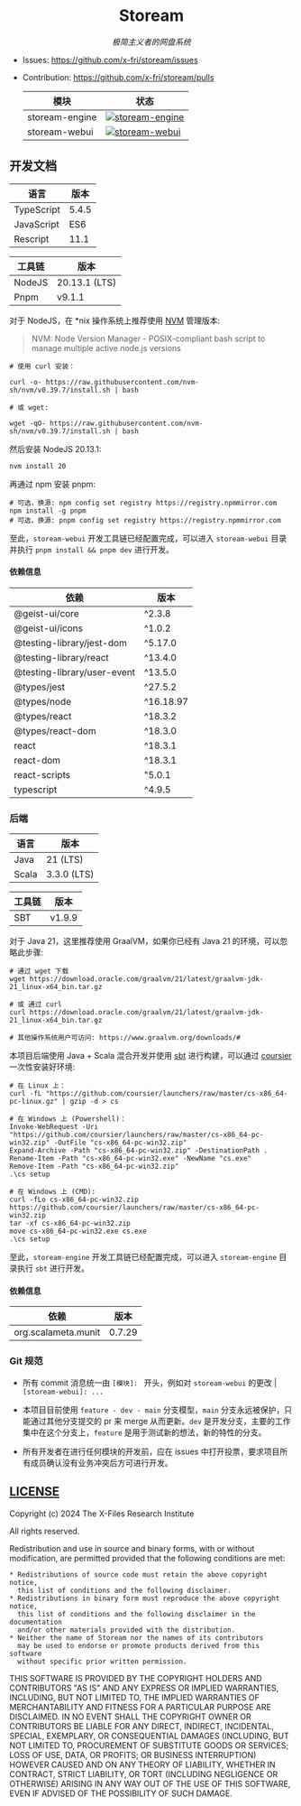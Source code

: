 <div align="center">

# Stoream

*极简主义者的网盘系统*

</div>

- Issues: https://github.com/x-fri/stoream/issues
- Contribution: https://github.com/x-fri/stoream/pulls

  | 模块           | 状态                                                                                                                                                                          |
  | -------------- | ----------------------------------------------------------------------------------------------------------------------------------------------------------------------------- |
  | stoream-engine | [![stoream-engine](https://github.com/X-FRI/stoream/actions/workflows/stoream-engine.yaml/badge.svg)](https://github.com/X-FRI/stoream/actions/workflows/stoream-engine.yaml) |
  | stoream-webui  | [![stoream-webui](https://github.com/X-FRI/stoream/actions/workflows/stoream-webui.yaml/badge.svg)](https://github.com/X-FRI/stoream/actions/workflows/stoream-webui.yaml)    |

## 开发文档


| 语言       | 版本  |
| ---------- | ----- |
| TypeScript | 5.4.5 |
| JavaScript | ES6   |
| Rescript   | 11.1  |
    
| 工具链 | 版本          |
| ------ | ------------- |
| NodeJS | 20.13.1 (LTS) |
| Pnpm   | v9.1.1        |

对于 NodeJS，在 *nix 操作系统上推荐使用 [NVM](https://github.com/nvm-sh/nvm) 管理版本:
> NVM: Node Version Manager - POSIX-compliant bash script to manage multiple active node.js versions 

```shell
# 使用 curl 安装：

curl -o- https://raw.githubusercontent.com/nvm-sh/nvm/v0.39.7/install.sh | bash

# 或 wget:

wget -qO- https://raw.githubusercontent.com/nvm-sh/nvm/v0.39.7/install.sh | bash
```

然后安装 NodeJS 20.13.1:

```shell
nvm install 20
```

再通过 npm 安装 pnpm:

```shell
# 可选，换源: npm config set registry https://registry.npmmirror.com
npm install -g pnpm
# 可选，换源: pnpm config set registry https://registry.npmmirror.com
```

至此，`stoream-webui` 开发工具链已经配置完成，可以进入 `stoream-webui` 目录并执行 `pnpm install && pnpm dev` 进行开发。

#### 依赖信息

| 依赖                        | 版本      |
| --------------------------- | --------- |
| @geist-ui/core              | ^2.3.8    |
| @geist-ui/icons 	      | ^1.0.2    |
| @testing-library/jest-dom   | ^5.17.0   |
| @testing-library/react      | ^13.4.0   |
| @testing-library/user-event | ^13.5.0   |
| @types/jest                 | ^27.5.2   |
| @types/node                 | ^16.18.97 |
| @types/react                | ^18.3.2   |
| @types/react-dom            | ^18.3.0   |
| react                       | ^18.3.1   |
| react-dom                   | ^18.3.1   |
| react-scripts               | "5.0.1    |
| typescript                  | ^4.9.5    |

### 后端

| 语言  | 版本        |
| ----- | ----------- |
| Java  | 21 (LTS)    |
| Scala | 3.3.0 (LTS) |

| 工具链 | 版本   |
| ------ | ------ |
| SBT    | v1.9.9 |

对于 Java 21，这里推荐使用 GraalVM，如果你已经有 Java 21 的环境，可以忽略此步骤:

```shell
# 通过 wget 下载
wget https://download.oracle.com/graalvm/21/latest/graalvm-jdk-21_linux-x64_bin.tar.gz

# 或 通过 curl
curl https://download.oracle.com/graalvm/21/latest/graalvm-jdk-21_linux-x64_bin.tar.gz

# 其他操作系统用户可访问: https://www.graalvm.org/downloads/#
```

本项目后端使用 Java + Scala 混合开发并使用 [sbt](https://www.scala-sbt.org/) 进行构建，可以通过 [coursier](https://get-coursier.io/docs/cli-installation) 一次性安装好环境:

```shell
# 在 Linux 上：
curl -fL "https://github.com/coursier/launchers/raw/master/cs-x86_64-pc-linux.gz" | gzip -d > cs

# 在 Windows 上 (Powershell)：
Invoke-WebRequest -Uri "https://github.com/coursier/launchers/raw/master/cs-x86_64-pc-win32.zip" -OutFile "cs-x86_64-pc-win32.zip"
Expand-Archive -Path "cs-x86_64-pc-win32.zip" -DestinationPath .
Rename-Item -Path "cs-x86_64-pc-win32.exe" -NewName "cs.exe"
Remove-Item -Path "cs-x86_64-pc-win32.zip"
.\cs setup

# 在 Windows 上 (CMD):
curl -fLo cs-x86_64-pc-win32.zip https://github.com/coursier/launchers/raw/master/cs-x86_64-pc-win32.zip
tar -xf cs-x86_64-pc-win32.zip
move cs-x86_64-pc-win32.exe cs.exe
.\cs setup
```

至此，`stoream-engine` 开发工具链已经配置完成，可以进入 `stoream-engine` 目录执行 `sbt` 进行开发。

#### 依赖信息

| 依赖                | 版本   |
| ------------------- | ------ |
| org.scalameta.munit | 0.7.29 |

### Git 规范

- 所有 commit 消息统一由 `[模块]: ` 开头，例如对 `stoream-webui` 的更改 | `[stoream-webui]: ...`

- 本项目目前使用 `feature - dev - main` 分支模型，`main` 分支永远被保护，只能通过其他分支提交的 pr 来 merge 从而更新。`dev` 是开发分支，主要的工作集中在这个分支上，`feature` 是用于测试新的想法，新的特性的分支。

- 所有开发者在进行任何模块的开发前，应在 issues 中打开投票，要求项目所有成员确认没有业务冲突后方可进行开发。

## [LICENSE](./LICENSE)

Copyright (c) 2024 The X-Files Research Institute

All rights reserved.

Redistribution and use in source and binary forms, with or without modification,
are permitted provided that the following conditions are met:

    * Redistributions of source code must retain the above copyright notice,
      this list of conditions and the following disclaimer.
    * Redistributions in binary form must reproduce the above copyright notice,
      this list of conditions and the following disclaimer in the documentation
      and/or other materials provided with the distribution.
    * Neither the name of Stoream nor the names of its contributors
      may be used to endorse or promote products derived from this software
      without specific prior written permission.

THIS SOFTWARE IS PROVIDED BY THE COPYRIGHT HOLDERS AND CONTRIBUTORS
"AS IS" AND ANY EXPRESS OR IMPLIED WARRANTIES, INCLUDING, BUT NOT
LIMITED TO, THE IMPLIED WARRANTIES OF MERCHANTABILITY AND FITNESS FOR
A PARTICULAR PURPOSE ARE DISCLAIMED. IN NO EVENT SHALL THE COPYRIGHT OWNER OR
CONTRIBUTORS BE LIABLE FOR ANY DIRECT, INDIRECT, INCIDENTAL, SPECIAL,
EXEMPLARY, OR CONSEQUENTIAL DAMAGES (INCLUDING, BUT NOT LIMITED TO,
PROCUREMENT OF SUBSTITUTE GOODS OR SERVICES; LOSS OF USE, DATA, OR
PROFITS; OR BUSINESS INTERRUPTION) HOWEVER CAUSED AND ON ANY THEORY OF
LIABILITY, WHETHER IN CONTRACT, STRICT LIABILITY, OR TORT (INCLUDING
NEGLIGENCE OR OTHERWISE) ARISING IN ANY WAY OUT OF THE USE OF THIS
SOFTWARE, EVEN IF ADVISED OF THE POSSIBILITY OF SUCH DAMAGE.
